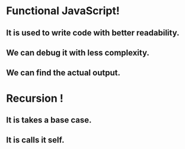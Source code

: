 # Functional JavaScript!
## It is used to write code with better readability.
## We can debug it with less complexity.
## We can find the actual output.

# Recursion !
## It is takes a base case.
## It is calls it self.
